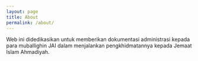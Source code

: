 ```yaml
---
layout: page
title: About
permalink: /about/
---
```


Web ini didedikasikan untuk memberikan dokumentasi administrasi kepada para muballighin JAI dalam menjalankan pengkhidmatannya kepada Jemaat Islam Ahmadiyah.
